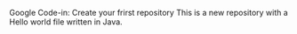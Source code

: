 Google Code-in: Create your frirst repository
This is a new repository with a Hello world file written in Java.
